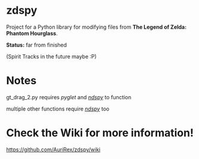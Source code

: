 # zdspy

Project for a Python library for modifying files from **The Legend of Zelda: Phantom Hourglass**.

**Status:** far from finished

(Spirit Tracks in the future maybe :P)


# Notes

gt_drag_2.py requires *pyglet* and *[ndspy](https://github.com/RoadrunnerWMC/ndspy "ndspy")* to function

multiple other functions require *[ndspy](https://github.com/RoadrunnerWMC/ndspy "ndspy")* too

# Check the Wiki for more information!

https://github.com/AuriRex/zdspy/wiki

